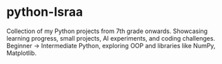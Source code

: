 # python-Israa
Collection of my Python projects from 7th grade onwards. Showcasing learning progress, small projects, AI experiments, and coding challenges. Beginner → Intermediate Python, exploring OOP and libraries like NumPy, Matplotlib.

